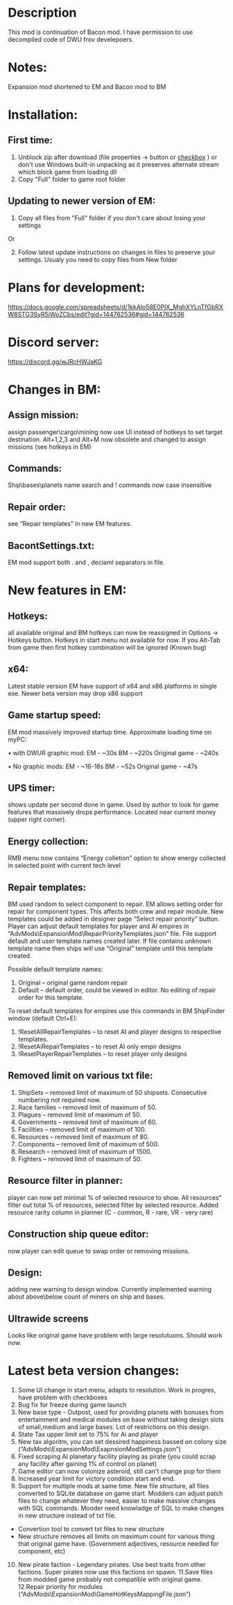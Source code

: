 # **Description**

This mod is continuation of Bacon mod. I have permission to use decompiled code of DWU frov develepoers.

# Notes:
Expansion mod shortened to EM and Bacon mod to BM

# Installation:
## First time:
  
1. Unblock zip after download (file properties -> button or [checkbox](https://github.com/user-attachments/assets/e23b50d8-0740-41a3-97e7-3f8e555fcbe6) ) or don't use Windows built-in unpacking as it preserves alternate stream which block game from loading dll
2. Copy "Full" folder to game root folder

## Updating to newer version of EM:
1. Copy all files from "Full" folder if you don't care about losing your settings

Or

2. Follow latest update instructions on changes in files to preserve your settings. Usualy you need to copy files from New folder

# Plans for development:
https://docs.google.com/spreadsheets/d/1kkAlo58E0PlX_MghXYLnTfGbRXW8STG3SyR5jWoZCbs/edit?gid=144762536#gid=144762536

# Discord server:
https://discord.gg/wJRcHWJaKG

# Changes in BM:
## Assign mission:
assign passenger\cargo\mining now use UI instead of hotkeys to set target\
destination. Alt+1,2,3 and Alt+M now obsolete and changed to assign missions (see hotkeys in EM)
## Commands:
Ship\bases\planets name search and ! commands now case insensitive
## Repair order:
see “Repair templates” in new EM features.
## BacontSettings.txt:
EM mod support both . and , deciaml separators in file.

# New features in EM:
## Hotkeys:
all available original and BM hotkeys can now be reassigned in Options → Hotkeys
button. Hotkeys in start menu not available for now.
If you Alt-Tab from game then first hotkey combination will be ignored (Known bug)
## x64:
Latest stable version EM have support of x64 and x86 platforms in single exe. Newer beta version may drop x86 support

## Game startup speed:
EM mod massively improved startup time. Approximate loading time on myPC:

• with DWUR graphic mod:
EM - ~30s
BM - ~220s
Original game - ~240s

• No graphic mods:
EM - ~16-18s
BM - ~52s
Original game - ~47s

## UPS timer:
shows update per second done in game. Used by author to look for game features that massively drops performance. Located near current money (upper right corner).
## Energy collection:
RMB menu now contains “Energy colletion” option to show energy collected in selected point with current tech level

## Repair templates:
BM used random to select component to repair. EM allows setting order for repair for component types. This affects both crew and repair module. New templates could be added in designer page “Select repair priority” button. Player can adjust default templates for player and AI empires in “AdvMods\ExpansionMod\RepairPriorityTemplates.json” file. File support default and user template names created later. If file contains unknown template name then ships will use “Original” template until this template created.

Possible default template names:
1. Original – original game random repair
2. Default – default order, could be viewed in editor. No editing of repair order for this
template.

To reset default templates for empires use this commands in BM ShipFinder window (default
Ctrl+E):

1. !ResetAllRepairTemplates – to reset AI and player designs to respective templates.
2. !ResetAiRepairTemplates – to reset AI only empir designs
3. !ResetPlayerRepairTemplates – to reset player only designs

## Removed limit on various txt file:
1. ShipSets – removed limit of maximum of 50 shipsets. Consecutive numbering not required
now.
2. Race families – removed limit of maximum of 50.
3. Plagues – removed limit of maximum of 50.
4. Governments – removed limit of maximum of 60.
5. Facilities – removed limit of maximum of 100.
6. Resources – removed limit of maximum of 80.
7. Components – removed limit of maximum of 500.
8. Research – removed limit of maximum of 1500.
9. Fighters – removed limit of maximum of 50.

## Resource filter in planner:
player can now set minimal % of selected resource to show. All resources" filter out total % of resources, selected filter by selected resource. Added resource rarity column in planner (C - common, R - rare, VR - very rare)
## Construction ship queue editor:
now player can edit queue to swap order or removing missions.
## Design:
adding new warning to design window. Currently implemented warning about above\below count of miners on ship and bases.

## Ultrawide screens
Looks like original game have problem with large resolutuons. Should work now.

# Latest beta version changes:
1. Some UI change in start menu, adapts to resolution. Work in progres, have problem with checkboxes
2. Bug fix for freeze during game launch
3. New base type - Outpost, used for providing planets with bonuses from entertainment and medical modules on base without taking design slots of small,medium and large bases. Lot of restrictions on this design.
4. State Tax upper limit set to 75% for Ai and player
5. New tax algoritm, you can set dessired happiness bassed on colony size (“AdvMods\ExpansionMod\ExapnsionModSettings.json”)
6. Fixed scraping AI planetary facility playing as pirate  (you could scrap any facility after gaining 1% of control on planet)
7. Game editor can now colonize asteroid, still can't change pop for them
8. Increased year limit for victory condition start and end.
9. Support for multiple mods at same time. New file structure, all files converted to SQLite database on game start. Modders can adjust patch files to change whatever they need, easier to make massive changes with SQL commands. Mooder need knowladge of SQL to make changes in new structure instead of txt file.
  - Convertion tool to convert txt files to new structure
  - New structure removes all limits on maximum count for various thing that original game have. (Government adjectives, resource needed for component, etc) 
10. New pirate faction - Legendary pirates. Use best traits from other factions. Super pirates now use this factions on spawn.
11.Save files from modded game probably not compatible with original game.
12.Repair priority for modules (“AdvMods\ExpansionMod\GameHotKeysMappingFile.json”)

